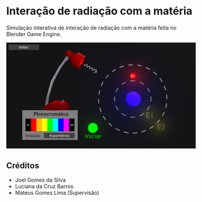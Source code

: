 # Interação de radiação com a matéria

Simulação interativa de interação de radiação com a matéria feita no Blender Game Engine.

![Simulação](./docs/1.jpeg)

## Créditos
- Joel Gomes da Silva
- Luciana da Cruz Barros
- Mateus Gomes Lima (Supervisão)
